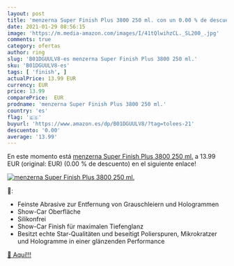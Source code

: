 ```yaml
---
layout: post
title: 'menzerna Super Finish Plus 3800 250 ml. con un 0.00 % de descuento'
date: 2021-01-29 08:56:15
image: 'https://m.media-amazon.com/images/I/41tQlwihzCL._SL200_.jpg'
comments: true
category: ofertas
author: ring
slug: 'B01DGUULV8-es menzerna Super Finish Plus 3800 250 ml.'
sku: 'B01DGUULV8-es'
tags: [ 'finish', ]
actualPrice: 13.99 EUR
currency: EUR
price: 13.99
comparePrice:  EUR
prodname: 'menzerna Super Finish Plus 3800 250 ml.'
country: 'es'
flag: '🇪🇸'
buyurl: 'https://www.amazon.es/dp/B01DGUULV8/?tag=tolees-21'
descuento: '0.00'
average: '13.99'
---
```


En este momento está [menzerna Super Finish Plus 3800 250 ml.](https://www.amazon.es/dp/B01DGUULV8/?tag=tolees-21) a 13.99 EUR (original:  EUR) (0.00 %  de descuento) en el siguiente enlace!

[![menzerna Super Finish Plus 3800 250 ml.](https://m.media-amazon.com/images/I/41tQlwihzCL._SL200_.jpg)](https://www.amazon.es/dp/B01DGUULV8/?tag=tolees-21)

🔎:

- Feinste Abrasive zur Entfernung von Grauschleiern und Hologrammen
- Show-Car Oberfläche
- Silikonfrei
- Show-Car Finish für maximalen Tiefenglanz
- Besitzt echte Star-Qualitäten und beseitigt Polierspuren, Mikrokratzer und Hologramme in einer glänzenden Performance

[🛒 Aquí!!!](https://www.amazon.es/dp/B01DGUULV8/?tag=tolees-21)
